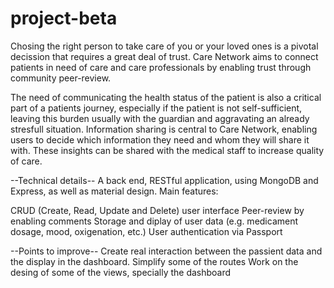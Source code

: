 # project-beta
Chosing the right person to take care of you or your loved ones is a pivotal decission that requires a great deal of trust. Care Network aims to connect patients in need of care and care professionals by enabling trust through community peer-review. 

The need of communicating the health status of the patient is also a critical part of a patients journey, especially if the patient is not self-sufficient, leaving this burden usually with the guardian and aggravating an already stresfull situation. Information sharing is central to Care Network, enabling users to decide which information they need and whom they will share it with. These insights can be shared with the medical staff to increase quality of care.

--Technical details--
A back end, RESTful application, using MongoDB and Express, as well as material design. Main features:

CRUD (Create, Read, Update and Delete) user interface
Peer-review by enabling comments
Storage and diplay of user data (e.g. medicament dosage, mood, oxigenation, etc.)
User authentication via Passport

--Points to improve--
Create real interaction between the passient data and the display in the dashboard. 
Simplify some of the routes
Work on the desing of some of the views, specially the dashboard 
